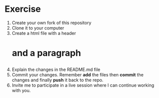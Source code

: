 # Exercise

1. Create your own fork of this repository
2. Clone it to your computer
3. Create a html file with a header **<h1>** and a paragraph **<p>**
4. Explain the changes in the README.md file
5. Commit your changes. Remember **add** the files then **commit** the changes and finally **push** it back to the repo.
7. Invite me to participate in a live session where I can continue working with you.
